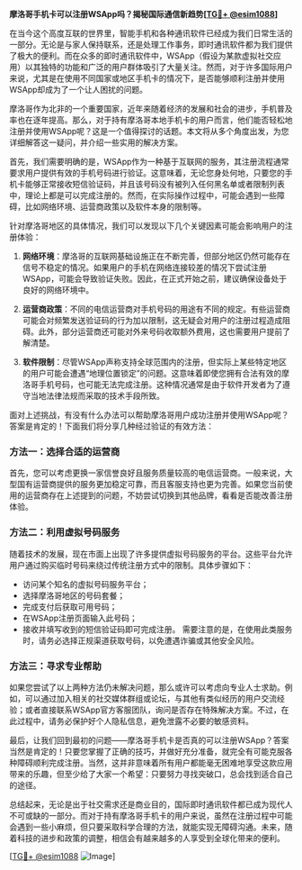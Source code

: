 **摩洛哥手机卡可以注册WSApp吗？揭秘国际通信新趋势[[TG💪+ @esim1088](https://t.me/s/esim1088)]**

在当今这个高度互联的世界里，智能手机和各种通讯软件已经成为我们日常生活的一部分。无论是与家人保持联系，还是处理工作事务，即时通讯软件都为我们提供了极大的便利。而在众多的即时通讯软件中，WSApp（假设为某款虚拟社交应用）以其独特的功能和广泛的用户群体吸引了大量关注。然而，对于许多国际用户来说，尤其是在使用不同国家或地区手机卡的情况下，是否能够顺利注册并使用WSApp却成为了一个让人困扰的问题。

摩洛哥作为北非的一个重要国家，近年来随着经济的发展和社会的进步，手机普及率也在逐年提高。那么，对于持有摩洛哥本地手机卡的用户而言，他们能否轻松地注册并使用WSApp呢？这是一个值得探讨的话题。本文将从多个角度出发，为您详细解答这一疑问，并介绍一些实用的解决方案。

首先，我们需要明确的是，WSApp作为一种基于互联网的服务，其注册流程通常要求用户提供有效的手机号码进行验证。这意味着，无论您身处何地，只要您的手机卡能够正常接收短信验证码，并且该号码没有被列入任何黑名单或者限制列表中，理论上都是可以完成注册的。然而，在实际操作过程中，可能会遇到一些障碍，比如网络环境、运营商政策以及软件本身的限制等。

针对摩洛哥地区的具体情况，我们可以发现以下几个关键因素可能会影响用户的注册体验：

1. **网络环境**：摩洛哥的互联网基础设施正在不断完善，但部分地区仍然可能存在信号不稳定的情况。如果用户的手机在网络连接较差的情况下尝试注册WSApp，可能会导致验证失败。因此，在正式开始之前，建议确保设备处于良好的网络环境中。

2. **运营商政策**：不同的电信运营商对手机号码的用途有不同的规定。有些运营商可能会对频繁发送验证码的行为加以限制，这无疑会对用户的注册过程造成阻碍。此外，部分运营商还可能对外来号码收取额外费用，这也需要用户提前了解清楚。

3. **软件限制**：尽管WSApp声称支持全球范围内的注册，但实际上某些特定地区的用户可能会遭遇“地理位置锁定”的问题。这意味着即使您拥有合法有效的摩洛哥手机号码，也可能无法完成注册。这种情况通常是由于软件开发者为了遵守当地法律法规而采取的技术手段所致。

面对上述挑战，有没有什么办法可以帮助摩洛哥用户成功注册并使用WSApp呢？答案是肯定的！下面我们将分享几种经过验证的有效方法：

### 方法一：选择合适的运营商
首先，您可以考虑更换一家信誉良好且服务质量较高的电信运营商。一般来说，大型国有运营商提供的服务更加稳定可靠，而且客服支持也更为完善。如果您当前使用的运营商存在上述提到的问题，不妨尝试切换到其他品牌，看看是否能改善注册体验。

### 方法二：利用虚拟号码服务
随着技术的发展，现在市面上出现了许多提供虚拟号码服务的平台。这些平台允许用户通过购买临时号码来绕过传统注册方式中的限制。具体步骤如下：
- 访问某个知名的虚拟号码服务平台；
- 选择摩洛哥地区的号码套餐；
- 完成支付后获取可用号码；
- 在WSApp注册页面输入此号码；
- 接收并填写收到的短信验证码即可完成注册。
需要注意的是，在使用此类服务时，请务必选择正规渠道获取号码，以免遭遇诈骗或其他安全风险。

### 方法三：寻求专业帮助
如果您尝试了以上两种方法仍未解决问题，那么或许可以考虑向专业人士求助。例如，可以通过加入相关的社交媒体群组或论坛，与其他有类似经历的用户交流经验；或者直接联系WSApp官方客服团队，询问是否存在特殊解决方案。不过，在此过程中，请务必保护好个人隐私信息，避免泄露不必要的敏感资料。

最后，让我们回到最初的问题——摩洛哥手机卡是否真的可以注册WSApp？答案当然是肯定的！只要您掌握了正确的技巧，并做好充分准备，就完全有可能克服各种障碍顺利完成注册。当然，这并非意味着所有用户都能毫无困难地享受这款应用带来的乐趣，但至少给了大家一个希望：只要努力寻找突破口，总会找到适合自己的途径。

总结起来，无论是出于社交需求还是商业目的，国际即时通讯软件都已成为现代人不可或缺的一部分。而对于持有摩洛哥手机卡的用户来说，虽然在注册过程中可能会遇到一些小麻烦，但只要采取科学合理的方法，就能实现无障碍沟通。未来，随着科技的进步和政策的调整，相信会有越来越多的人享受到全球化带来的便利。

[[TG💪+ @esim1088](https://t.me/s/esim1088) ![Image](https://i.postimg.cc/4NQfJmqS/Snipaste-2025-05-13-00-14-12.png)]